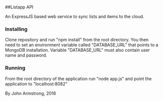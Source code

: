 ##Listapp API

An ExpressJS based web service to sync lists and items to the cloud.

### Installing
Clone repository and run "npm install" from the root directory. You then need to set an environment variable called
"DATABASE_URL" that points to a MongoDB installation. Variable "DATABASE_URL" must also contain user name and password.

### Running
From the root directory of the application run "node app.js" and point the application to "localhost:8082"

By John Armstrong, 2016